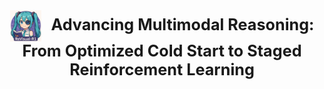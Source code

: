 <div align="center">
  <h1 style="margin: 0; font-size: 1.8em;">
    <img src="./figures/logo.png" alt="Revisual Icon" width="50" style="vertical-align: middle; margin-right: 10px;">
    Advancing Multimodal Reasoning: <br>From Optimized Cold Start to Staged Reinforcement Learning
  </h1>
</div>
